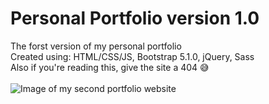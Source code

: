 # Personal Portfolio version 1.0
The forst version of my personal portfolio\
Created using: HTML/CSS/JS, Bootstrap 5.1.0, jQuery, Sass\
Also if you're reading this, give the site a 404 😅\
\
![Image of my second portfolio website](/Images/screenshot.pngpng?raw=true)
